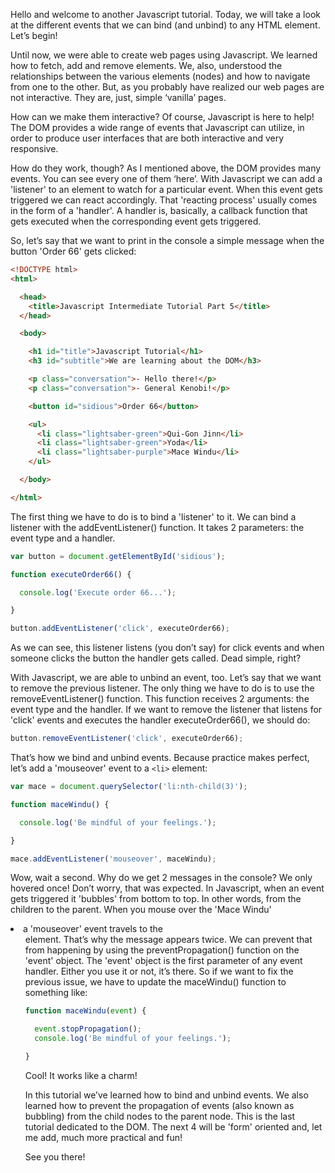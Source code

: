 Hello and welcome to another Javascript tutorial. Today, we will take a look at the different events that we can bind (and unbind) to any HTML element. Let’s begin! 

Until now, we were able to create web pages using Javascript. We learned how to fetch, add and remove elements. We, also, understood the relationships between the various elements (nodes) and how to navigate from one to the other. But, as you probably have realized our web pages are not interactive. They are, just, simple ‘vanilla’ pages. 

How can we make them interactive? Of course, Javascript is here to help! The DOM provides a wide range of events that Javascript can utilize, in order to produce user interfaces that are both interactive and very responsive. 

How do they work, though? As I mentioned above, the DOM provides many events. You can see every one of them ‘here’. With Javascript we can add a 'listener' to an element to watch for a particular event. When this event gets triggered we can react accordingly. That 'reacting process' usually comes in the form of a 'handler'. A handler is, basically, a callback function that gets executed when the corresponding event gets triggered. 

So, let’s say that we want to print in the console a simple message when the button 'Order 66' gets clicked: 

```html
<!DOCTYPE html>
<html>

  <head>
    <title>Javascript Intermediate Tutorial Part 5</title>
  </head>

  <body>

    <h1 id="title">Javascript Tutorial</h1>
    <h3 id="subtitle">We are learning about the DOM</h3>

    <p class="conversation">- Hello there!</p>
    <p class="conversation">- General Kenobi!</p>

    <button id="sidious">Order 66</button>

    <ul>
      <li class="lightsaber-green">Qui-Gon Jinn</li>
      <li class="lightsaber-green">Yoda</li>
      <li class="lightsaber-purple">Mace Windu</li>
    </ul>

  </body>

</html>
```

The first thing we have to do is to bind a 'listener' to it. We can bind a listener with the addEventListener() function. It takes 2 parameters: the event type and a handler. 

```javascript
var button = document.getElementById('sidious');

function executeOrder66() {

  console.log('Execute order 66...');

}

button.addEventListener('click', executeOrder66);
```

As we can see, this listener listens (you don’t say) for click events and when someone clicks the button the handler gets called. Dead simple, right? 

With Javascript, we are able to unbind an event, too. Let’s say that we want to remove the previous listener. The only thing we have to do is to use the removeEventListener() function. This function receives 2 arguments: the event type and the handler. If we want to remove the listener that listens for 'click' events and executes the handler executeOrder66(), we should do: 

```javascript
button.removeEventListener('click', executeOrder66);
```

That’s how we bind and unbind events. Because practice makes perfect, let’s add a 'mouseover' event to a `<li>` element: 

```javascript
var mace = document.querySelector('li:nth-child(3)');

function maceWindu() {

  console.log('Be mindful of your feelings.');

}

mace.addEventListener('mouseover', maceWindu);
```

Wow, wait a second. Why do we get 2 messages in the console? We only hovered once! Don’t worry, that was expected. In Javascript, when an event gets triggered it 'bubbles' from bottom to top. In other words, from the children to the parent. When you mouse over the 'Mace Windu' <li> a 'mouseover' event travels to the <ul> element. That’s why the message appears twice. We can prevent that from happening by using the preventPropagation() function on the 'event' object. The 'event' object is the first parameter of any event handler. Either you use it or not, it’s there. So if we want to fix the previous issue, we have to update the maceWindu() function to something like:

```javascript
function maceWindu(event) {

  event.stopPropagation();
  console.log('Be mindful of your feelings.');

}
```

Cool! It works like a charm! 

In this tutorial we’ve learned how to bind and unbind events. We also learned how to prevent the propagation of events (also known as bubbling) from the child nodes to the parent node. This is the last tutorial dedicated to the DOM. The next 4 will be 'form' oriented and, let me add, much more practical and fun! 

See you there!